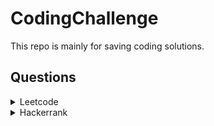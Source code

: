 # CodingChallenge
This repo is mainly for saving coding solutions.

## Questions

<details>

<summary>Leetcode</summary>

|Question|Solution|DIFFICULTY|
|--------|--------|----------|
|Decode Ways|[DP](./Leetcode/Decode%20Ways/sol_dp.py), [Recursion](./Leetcode/Decode%20Ways/sol_recursion.py)|Medium|
|Shortest Path in Binary Matrix|[BFS](./Leetcode/Shortest%20Path%20in%20Binary%20Matrix/sol.py)|Medium|
|Remove All Adjacent Duplicates In String|[Stack](./Leetcode/Remove%20All%20Adjacent%20Duplicates%20In%20String/sol_stack.py), [2 pointer](./Leetcode/Remove%20All%20Adjacent%20Duplicates%20In%20String/sol_2pointer.py)|Easy|
|Remove All Adjacent Duplicates in String II|[Stack](./Leetcode/Remove%20All%20Adjacent%20Duplicates%20in%20String%20II/sol.py)|Medium|
|LRU Cache|[Hash + Doubled linked list](./Leetcode/LRU%20Cache/sol.py)|Medium|
|Implement Trie (Prefix Tree)|[Trie](./Leetcode/Implement%20Trie%20(Prefix%20Tree)/sol.py)|Medium|
|Best Time to Buy and Sell Stock|[Sliding window](./Leetcode/Best%20Time%20to%20Buy%20and%20Sell%20Stock/sol.py)|Medium|

</details>

<details>

<summary>Hackerrank</summary>

|Question|DIFFICULTY|
|--------|----------|
|[Mini-Max Sum](./Hackerrank/Mini-Max%20Sum/sol.py)|Easy|
|[Plus Minus](./Hackerrank/Plus%20Minus/sol.py)|Easy|
|[Time Conversion](./Hackerrank/Time%20Conversion/sol.py)|Easy|

</details>

